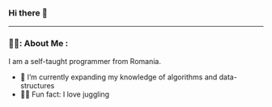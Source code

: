### Hi there 👋

---

### 👨‍💻: About Me :

I am a self-taught programmer from Romania. 
- 🌱 I’m currently expanding my knowledge of algorithms and data-structures
- 🤹‍♂️ Fun fact: I love juggling

<!--
**IongIer/IongIer** is a ✨ _special_ ✨ repository because its `README.md` (this file) appears on your GitHub profile.

Here are some ideas to get you started:

- 🔭 I’m currently working on ...
- 🌱 I’m currently learning ...
- 👯 I’m looking to collaborate on ...
- 🤔 I’m looking for help with ...
- 💬 Ask me about ...
- 📫 How to reach me: ...
- 😄 Pronouns: ...
- ⚡ Fun fact: ...
-->
